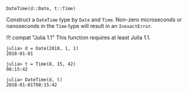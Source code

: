 ```
DateTime(d::Date, t::Time)
```

Construct a `DateTime` type by `Date` and `Time`. Non-zero microseconds or nanoseconds in the `Time` type will result in an `InexactError`.

!!! compat "Julia 1.1"
    This function requires at least Julia 1.1.


```jldoctest
julia> d = Date(2018, 1, 1)
2018-01-01

julia> t = Time(8, 15, 42)
08:15:42

julia> DateTime(d, t)
2018-01-01T08:15:42
```
